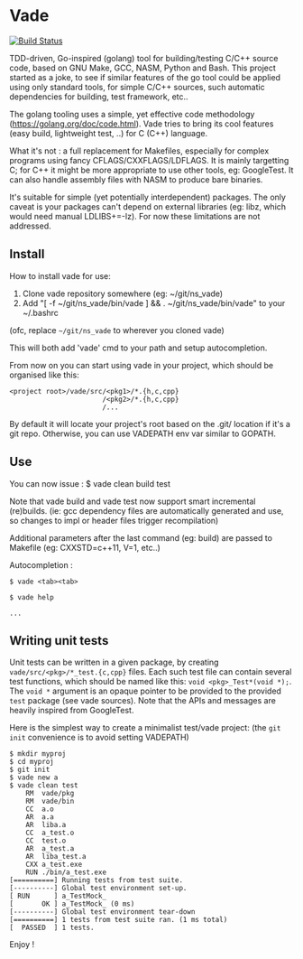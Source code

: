 # Vade
[![Build Status][WorkflowBadge]][WorkflowUrl]

TDD-driven, Go-inspired (golang) tool for building/testing C/C++ source code, based on GNU Make, GCC, NASM, Python and Bash.
This project started as a joke, to see if similar features of the go tool could be applied using only standard tools,
for simple C/C++ sources, such automatic dependencies for building, test framework, etc..

The golang tooling uses a simple, yet effective code methodology (https://golang.org/doc/code.html).
Vade tries to bring its cool features (easy build, lightweight test, ..) for C (C++) language.

What it's not : a full replacement for Makefiles, especially for complex programs using fancy
CFLAGS/CXXFLAGS/LDFLAGS.
It is mainly targetting C; for C++ it might be more appropriate to use other tools, eg: GoogleTest.
It can also handle assembly files with NASM to produce bare binaries.

It's suitable for simple (yet potentially interdependent) packages.
The only caveat is your packages can't depend on external libraries (eg: libz, which would need manual LDLIBS+=-lz).
For now these limitations are not addressed.

## Install
How to install vade for use:
1) Clone vade repository somewhere (eg: ~/git/ns_vade)
2) Add "[ -f ~/git/ns_vade/bin/vade ] && . ~/git/ns_vade/bin/vade" to your ~/.bashrc

(ofc, replace `~/git/ns_vade` to wherever you cloned vade)

This will both add 'vade' cmd to your path and setup autocompletion.

From now on you can start using vade in your project, which should be organised like this:
```
<project root>/vade/src/<pkg1>/*.{h,c,cpp}
                       /<pkg2>/*.{h,c,cpp}
                       /...
```
By default it will locate your project's root based on the .git/ location if it's a git repo.
Otherwise, you can use VADEPATH env var similar to GOPATH.

## Use
You can now issue :
$ vade clean build test

Note that vade build and vade test now support smart incremental (re)builds.
(ie: gcc dependency files are automatically generated and use, so changes to impl or header files trigger recompilation)

Additional parameters after the last command (eg: build) are passed to Makefile (eg: CXXSTD=c++11, V=1, etc..)

Autocompletion :
```
$ vade <tab><tab>
```
```
$ vade help
```
```
...
```

## Writing unit tests
Unit tests can be written in a given package, by creating `vade/src/<pkg>/*_test.{c,cpp}` files.
Each such test file can contain several test functions, which should be named like this: `void <pkg>_Test*(void *);`.
The `void *` argument is an opaque pointer to be provided to the provided `test` package (see vade sources).
Note that the APIs and messages are heavily inspired from GoogleTest.

Here is the simplest way to create a minimalist test/vade project: (the `git init` convenience is to avoid setting VADEPATH)
```
$ mkdir myproj
$ cd myproj
$ git init
$ vade new a
$ vade clean test
    RM  vade/pkg
    RM  vade/bin
    CC  a.o
    AR  a.a
    AR  liba.a
    CC  a_test.o
    CC  test.o
    AR  a_test.a
    AR  liba_test.a
    CXX a_test.exe
    RUN ./bin/a_test.exe
[==========] Running tests from test suite.
[----------] Global test environment set-up.
[ RUN      ] a_TestMock_
[       OK ] a_TestMock_ (0 ms)
[----------] Global test environment tear-down
[==========] 1 tests from test suite ran. (1 ms total)
[  PASSED  ] 1 tests.
```

Enjoy !

[WorkflowBadge]: https://github.com/nsauzede/ns_vade/workflows/vade/badge.svg
[WorkflowUrl]: https://github.com/nsauzede/ns_vade/commits/main
